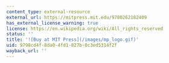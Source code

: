 ```yaml
---
content_type: external-resource
external_url: https://mitpress.mit.edu/9780262182409
has_external_license_warning: true
license: https://en.wikipedia.org/wiki/All_rights_reserved
status: ''
title: '![Buy at MIT Press](/images/mp_logo.gif)'
uid: 9798cd4f-8da0-4fd1-827b-0c3ed5314f2f
wayback_url: ''
---
```

